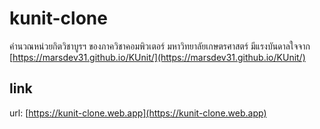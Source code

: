 # kunit-clone
คำนวณหน่วยกิตวิชาบูรฯ ของภาควิชาคอมพิวเตอร์ มหาวิทยาลัยเกษตรศาสตร์ มีแรงบันดาลใจจาก [https://marsdev31.github.io/KUnit/](https://marsdev31.github.io/KUnit/)
## link
url: [https://kunit-clone.web.app](https://kunit-clone.web.app)
